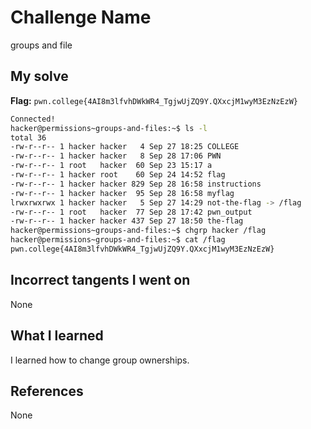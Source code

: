 # Challenge Name
groups and file

## My solve
**Flag:** `pwn.college{4AI8m3lfvhDWkWR4_TgjwUjZQ9Y.QXxcjM1wyM3EzNzEzW}`

```bash
Connected!
hacker@permissions~groups-and-files:~$ ls -l
total 36
-rw-r--r-- 1 hacker hacker   4 Sep 27 18:25 COLLEGE
-rw-r--r-- 1 hacker hacker   8 Sep 28 17:06 PWN
-rw-r--r-- 1 root   hacker  60 Sep 23 15:17 a
-rw-r--r-- 1 hacker root    60 Sep 24 14:52 flag
-rw-r--r-- 1 hacker hacker 829 Sep 28 16:58 instructions
-rw-r--r-- 1 hacker hacker  95 Sep 28 16:58 myflag
lrwxrwxrwx 1 hacker hacker   5 Sep 27 14:29 not-the-flag -> /flag
-rw-r--r-- 1 root   hacker  77 Sep 28 17:42 pwn_output
-rw-r--r-- 1 hacker hacker 437 Sep 27 18:50 the-flag
hacker@permissions~groups-and-files:~$ chgrp hacker /flag
hacker@permissions~groups-and-files:~$ cat /flag
pwn.college{4AI8m3lfvhDWkWR4_TgjwUjZQ9Y.QXxcjM1wyM3EzNzEzW}
```
## Incorrect tangents I went on
None

## What I learned
I learned how to change group ownerships.

## References 
None
